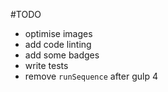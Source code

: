 #TODO

* optimise images
* add code linting
* add some badges
* write tests
* remove `runSequence` after gulp 4
